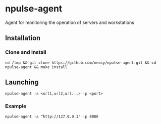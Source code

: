 # npulse-agent
Agent for monitoring the operation of servers and workstations

## Installation
### Clone and install
```
cd /tmp && git clone https://github.com/neosy/npulse-agent.git && cd npulse-agent && make install
```
## Launching
```
npulse-agent -a <url1,url2,url...> -p <port>
```
### Example
```
npulse-agent -a "http://127.0.0.1" -p 8080
```